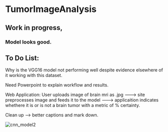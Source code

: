 # TumorImageAnalysis
## Work in progress,
### Model looks good.

## To Do List:

Why is the VGG16 model not performing well despite evidence elsewhere of it working with this dataset.

Need Powerpoint to explain workflow and results. 

Web Application: User uploads image of brain mri as .jpg ---> site preprocesses image and feeds it to the model ---> applicaition indicates whethere it is or is not a brain tumor with a metric of % certainty.

Clean up --> better captions and mark down. 


![cnn_model2](/Users/nick/Documents/Springboard_(Organize)/Capstone_3/cnn_model2.h5.png)
